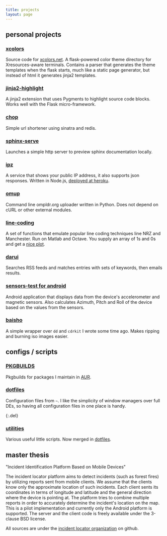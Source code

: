 ```yaml
---
title: projects
layout: page
---
```


personal projects
-----------------

### [xcolors][xcolors]
Source code for [xcolors.net][xcolors-net]. A flask-powered color theme directory for
Xresources-aware terminals. Contains a parser that generates the theme templates when the flask
starts, much like a static page generator, but instead of html it generates jinja2 templates.

### [jinja2-highlight][j2h]
A jinja2 extension that uses Pygments to highlight source code blocks. Works well with the Flask micro-framework.

### [chop][chop]
Simple url shortener using sinatra and redis.

### [sphinx-serve][sphinx-serve]
Launches a simple http server to preview sphinx documentation locally.

### [ipz][ipz]
A service that shows your public IP address, it also supports json responses.
Written in Node.js, [deployed at heroku][ipz-h].

### [omup][omup]
Command line ompldr.org uploader written in Python.
Does not depend on cURL or other external modules.

### [line-coding][lc]
A set of functions that emulate popular line coding techniques line NRZ and Manchester. Run on
Matlab and Octave. You supply an array of 1s and 0s and get a [nice plot][lc-wiki].

### [darui][darui]
Searches RSS feeds and matches entries with sets of keywords, then emails results.

### [sensors-test for android][sensors]
Android application that displays data from the device's accelerometer and magnetic sensors.
Also calculates Azimuth, Pitch and Roll of the device based on the values from the sensors.

### [baisho][baisho]
A simple wrapper over `dd` and `cdrkit` I wrote some time ago. Makes ripping and burning
iso images easier.

configs / scripts
-----------------

### [PKGBUILDS][pkg]
Pkgbuilds for packages I maintain in [AUR][aur].

### [dotfiles][dot]
Configuration files from `~`. I like the simplicity of window managers over full DEs, so having
all configuration files in one place is handy.

{:.del}
### [utilities][util]
Various useful little scripts. Now merged in [dotfiles][dot].

master thesis
-------------

"Incident Identification Platform Based on Mobile Devices"

The incident locator platform aims to detect incidents (such as forest fires) by utilizing reports sent from mobile clients. We assume that the clients know only the approximate location of such incidents. Each client sents its coordinates in terms of longitude and latitude and the general direction where the device is pointing at. The platform tries to combine multiple reports in order to accurately determine the incident's location on the map. This is a pilot implementation and currently only the Android platform is supported. The server and the client code is freely available under the 3-clause BSD license. 

All sources are under the [incident locator organization][ilocp] on github.


[xcolors]: https://github.com/tlatsas/xcolors
[xcolors-net]: http://xcolors.net/
[omup]: https://github.com/tlatsas/omup
[lc]: https://github.com/tlatsas/line-coding
[lc-wiki]: https://github.com/tlatsas/line-coding/wiki
[darui]: https://github.com/tlatsas/darui
[ipz]: https://github.com/tlatsas/ipz
[ipz-h]: http://ipz.herokuapp.com/
[j2h]: https://github.com/tlatsas/jinja2-highlight
[sensors]: https://github.com/tlatsas/sensors-test-android
[baisho]: https://github.com/tlatsas/baisho
[pkg]: https://github.com/tlatsas/pkgbuilds
[dot]: https://github.com/tlatsas/dotfiles
[util]: https://github.com/tlatsas/utils-scripts
[aur]: https://aur.archlinux.org/packages.php?SeB=m&K=tasidus
[ilocp]: https://github.com/ilocp
[chop]: https://github.com/tlatsas/chop
[sphinx-serve]: https://github.com/tlatsas/sphinx-serve
